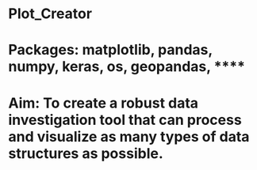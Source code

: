 # Plot_Creator

# Packages: matplotlib, pandas, numpy, keras, os, geopandas, ****
# Aim: To create a robust data investigation tool that can process and visualize as many types of data structures as possible. 
